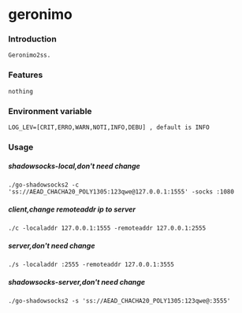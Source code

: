 # geronimo
### Introduction
    Geronimo2ss.
### Features
    nothing
### Environment variable
    LOG_LEV=[CRIT,ERRO,WARN,NOTI,INFO,DEBU] , default is INFO
### Usage
##### shadowsocks-local,don't need change
    ./go-shadowsocks2 -c 'ss://AEAD_CHACHA20_POLY1305:123qwe@127.0.0.1:1555' -socks :1080
##### client,change remoteaddr ip to server
    ./c -localaddr 127.0.0.1:1555 -remoteaddr 127.0.0.1:2555
##### server,don't need change
    ./s -localaddr :2555 -remoteaddr 127.0.0.1:3555
##### shadowsocks-server,don't need change
    ./go-shadowsocks2 -s 'ss://AEAD_CHACHA20_POLY1305:123qwe@:3555'